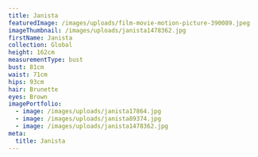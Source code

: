 ```yaml
---
title: Janista
featuredImage: /images/uploads/film-movie-motion-picture-390089.jpeg
imageThumbnail: /images/uploads/janista1478362.jpg
firstName: Janista
collection: Global
height: 162cm
measurementType: bust
bust: 81cm
waist: 71cm
hips: 93cm
hair: Brunette
eyes: Brown
imagePortfolio:
  - image: /images/uploads/janista17864.jpg
  - image: /images/uploads/janista89374.jpg
  - image: /images/uploads/janista1478362.jpg
meta:
  title: Janista
---
```


